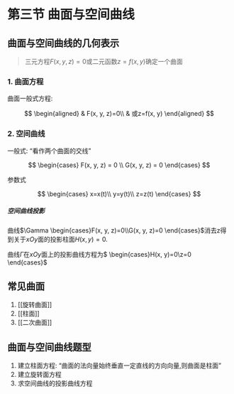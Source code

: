 # 第三节 曲面与空间曲线

## 曲面与空间曲线的几何表示

> 三元方程$F(x,y,z)=0$或二元函数$z=f(x,y)$确定一个曲面

### 1. 曲面方程

曲面一般式方程:

$$
\begin{aligned}
	& F(x, y, z)=0\\
	& 或z=f(x, y)
\end{aligned}
$$

### 2. 空间曲线

一般式: <q>看作两个曲面的交线</q>

$$
\begin{cases}
	F(x, y, z) = 0 \\
	G(x, y, z) = 0
\end{cases}
$$

参数式

$$
\begin{cases}
	x=x(t)\\
	y=y(t)\\
	z=z(t)
\end{cases}
$$

##### 空间曲线投影

曲线$\Gamma
\begin{cases}F(x, y, z)=0\\G(x, y, z)=0
\end{cases}$消去z得到关于$xOy$面的投影柱面$H(x, y)=0$.

曲线$\Gamma$在$xOy$面上的投影曲线方程为$
\begin{cases}H(x, y)=0\\z=0
\end{cases}$

## 常见曲面

1. [[旋转曲面]]
2. [[柱面]]
3. [[二次曲面]]

## 曲面与空间曲线题型

1. 建立柱面方程: <q>曲面的法向量始终垂直一定直线的方向向量,则曲面是柱面</q>
2. 建立旋转面方程
3. 求空间曲线的投影曲线方程
